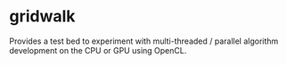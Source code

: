 gridwalk
========

Provides a test bed to experiment with multi-threaded / parallel algorithm development on the CPU or GPU using OpenCL.

